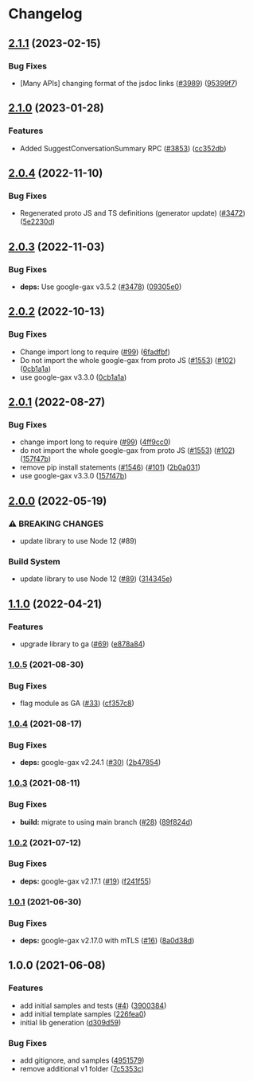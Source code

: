 # Changelog

## [2.1.1](https://github.com/googleapis/google-cloud-node/compare/shell-v2.1.0...shell-v2.1.1) (2023-02-15)


### Bug Fixes

* [Many APIs] changing format of the jsdoc links ([#3989](https://github.com/googleapis/google-cloud-node/issues/3989)) ([95399f7](https://github.com/googleapis/google-cloud-node/commit/95399f731547b06cde5ed0914d89c59fdc9fd968))

## [2.1.0](https://github.com/googleapis/google-cloud-node/compare/shell-v2.0.4...shell-v2.1.0) (2023-01-28)


### Features

* Added SuggestConversationSummary RPC ([#3853](https://github.com/googleapis/google-cloud-node/issues/3853)) ([cc352db](https://github.com/googleapis/google-cloud-node/commit/cc352db97f3bd8925bf1a7631a0ae64ff976fa4e))

## [2.0.4](https://github.com/googleapis/google-cloud-node/compare/shell-v2.0.3...shell-v2.0.4) (2022-11-10)


### Bug Fixes

* Regenerated proto JS and TS definitions (generator update) ([#3472](https://github.com/googleapis/google-cloud-node/issues/3472)) ([5e2230d](https://github.com/googleapis/google-cloud-node/commit/5e2230dfc4302bb2ac9628ff4200eb46509e103d))

## [2.0.3](https://github.com/googleapis/google-cloud-node/compare/shell-v2.0.2...shell-v2.0.3) (2022-11-03)


### Bug Fixes

* **deps:** Use google-gax v3.5.2 ([#3478](https://github.com/googleapis/google-cloud-node/issues/3478)) ([09305e0](https://github.com/googleapis/google-cloud-node/commit/09305e06548b89dc17bb3d3167e2d1e69588caa4))

## [2.0.2](https://github.com/googleapis/google-cloud-node/compare/shell-v2.0.1...shell-v2.0.2) (2022-10-13)


### Bug Fixes

* Change import long to require ([#99](https://github.com/googleapis/google-cloud-node/issues/99)) ([6fadfbf](https://github.com/googleapis/google-cloud-node/commit/6fadfbff2f58b32f58a97d222008126f08122464))
* Do not import the whole google-gax from proto JS ([#1553](https://github.com/googleapis/google-cloud-node/issues/1553)) ([#102](https://github.com/googleapis/google-cloud-node/issues/102)) ([0cb1a1a](https://github.com/googleapis/google-cloud-node/commit/0cb1a1a97898d4e9bfa9a46382782a8b38f8a90c))
* use google-gax v3.3.0 ([0cb1a1a](https://github.com/googleapis/google-cloud-node/commit/0cb1a1a97898d4e9bfa9a46382782a8b38f8a90c))

## [2.0.1](https://github.com/googleapis/nodejs-cloud-shell/compare/v2.0.0...v2.0.1) (2022-08-27)


### Bug Fixes

* change import long to require ([#99](https://github.com/googleapis/nodejs-cloud-shell/issues/99)) ([4ff9cc0](https://github.com/googleapis/nodejs-cloud-shell/commit/4ff9cc0cbf92bdb372994b27e81116412b46a10b))
* do not import the whole google-gax from proto JS ([#1553](https://github.com/googleapis/nodejs-cloud-shell/issues/1553)) ([#102](https://github.com/googleapis/nodejs-cloud-shell/issues/102)) ([157f47b](https://github.com/googleapis/nodejs-cloud-shell/commit/157f47b06a9ed2b664e8a2a9a14916bce786adbc))
* remove pip install statements ([#1546](https://github.com/googleapis/nodejs-cloud-shell/issues/1546)) ([#101](https://github.com/googleapis/nodejs-cloud-shell/issues/101)) ([2b0a031](https://github.com/googleapis/nodejs-cloud-shell/commit/2b0a031a6c7340a9cba6e779bca7afc9d01e9640))
* use google-gax v3.3.0 ([157f47b](https://github.com/googleapis/nodejs-cloud-shell/commit/157f47b06a9ed2b664e8a2a9a14916bce786adbc))

## [2.0.0](https://github.com/googleapis/nodejs-cloud-shell/compare/v1.1.0...v2.0.0) (2022-05-19)


### ⚠ BREAKING CHANGES

* update library to use Node 12 (#89)

### Build System

* update library to use Node 12 ([#89](https://github.com/googleapis/nodejs-cloud-shell/issues/89)) ([314345e](https://github.com/googleapis/nodejs-cloud-shell/commit/314345e76607e76c4ee4e5866080e1eff599e261))

## [1.1.0](https://github.com/googleapis/nodejs-cloud-shell/compare/v1.0.5...v1.1.0) (2022-04-21)


### Features

* upgrade library to ga ([#69](https://github.com/googleapis/nodejs-cloud-shell/issues/69)) ([e878a84](https://github.com/googleapis/nodejs-cloud-shell/commit/e878a84014054ecfc2cd2d090c6762eaeca20fca))

### [1.0.5](https://www.github.com/googleapis/nodejs-cloud-shell/compare/v1.0.4...v1.0.5) (2021-08-30)


### Bug Fixes

* flag module as GA ([#33](https://www.github.com/googleapis/nodejs-cloud-shell/issues/33)) ([cf357c8](https://www.github.com/googleapis/nodejs-cloud-shell/commit/cf357c81140d75b3c7106dc747bac328da247363))

### [1.0.4](https://www.github.com/googleapis/nodejs-cloud-shell/compare/v1.0.3...v1.0.4) (2021-08-17)


### Bug Fixes

* **deps:** google-gax v2.24.1 ([#30](https://www.github.com/googleapis/nodejs-cloud-shell/issues/30)) ([2b47854](https://www.github.com/googleapis/nodejs-cloud-shell/commit/2b4785463941a7260631280b38175196f220e2ae))

### [1.0.3](https://www.github.com/googleapis/nodejs-cloud-shell/compare/v1.0.2...v1.0.3) (2021-08-11)


### Bug Fixes

* **build:** migrate to using main branch ([#28](https://www.github.com/googleapis/nodejs-cloud-shell/issues/28)) ([89f824d](https://www.github.com/googleapis/nodejs-cloud-shell/commit/89f824d75bd1190568c8e28ccef8ee896b86ecdc))

### [1.0.2](https://www.github.com/googleapis/nodejs-cloud-shell/compare/v1.0.1...v1.0.2) (2021-07-12)


### Bug Fixes

* **deps:** google-gax v2.17.1 ([#19](https://www.github.com/googleapis/nodejs-cloud-shell/issues/19)) ([f241f55](https://www.github.com/googleapis/nodejs-cloud-shell/commit/f241f55a0bd87224b297a7724c3db38593a3f94b))

### [1.0.1](https://www.github.com/googleapis/nodejs-cloud-shell/compare/v1.0.0...v1.0.1) (2021-06-30)


### Bug Fixes

* **deps:** google-gax v2.17.0 with mTLS ([#16](https://www.github.com/googleapis/nodejs-cloud-shell/issues/16)) ([8a0d38d](https://www.github.com/googleapis/nodejs-cloud-shell/commit/8a0d38df49000efdaa011f82cdc0f26af9c0468d))

## 1.0.0 (2021-06-08)


### Features

* add initial samples and tests ([#4](https://www.github.com/googleapis/nodejs-cloud-shell/issues/4)) ([3900384](https://www.github.com/googleapis/nodejs-cloud-shell/commit/3900384736a8e66e5b00c8ca298d3d4fb9a1b4b3))
* add initial template samples ([226fea0](https://www.github.com/googleapis/nodejs-cloud-shell/commit/226fea0042f75dcff523d47477583b9180fa7b46))
* initial lib generation ([d309d59](https://www.github.com/googleapis/nodejs-cloud-shell/commit/d309d59eed1de379b13c328a82d86c88f7aa453c))


### Bug Fixes

* add gitignore, and samples ([4951579](https://www.github.com/googleapis/nodejs-cloud-shell/commit/4951579c22c3a230621898ec6f581faa0a5df28b))
* remove additional v1 folder ([7c5353c](https://www.github.com/googleapis/nodejs-cloud-shell/commit/7c5353c89630fb61ec3f264196766ecf51669e0e))
